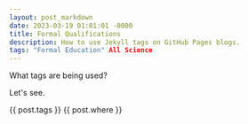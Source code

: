 ```yaml
---
layout: post_markdown
date: 2023-03-19 01:01:01 -0000
title: Formal Qualifications
description: How to use Jekyll tags on GitHub Pages blogs.
tags: "Formal Education" All Science
---
```



What tags are being used?

Let's see.

{{ post.tags }}
{{ post.where }}
